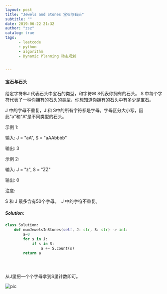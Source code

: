 ```yaml
---
layout: post
title: "Jewels and Stones 宝石与石头"
subtitle: ""
date: 2019-06-22 21:32
author: "zsz"
catalog: true
tags: 
      - leetcode
      - python
      - algorithm
      - Dynamic Planning 动态规划
      

---
```







#### 宝石与石头

给定字符串J 代表石头中宝石的类型，和字符串 S代表你拥有的石头。 S 中每个字符代表了一种你拥有的石头的类型，你想知道你拥有的石头中有多少是宝石。

J 中的字母不重复，J 和 S中的所有字符都是字母。字母区分大小写，因此"a"和"A"是不同类型的石头。

示例 1:

输入: J = "aA", S = "aAAbbbb"

输出: 3

示例 2:

输入: J = "z", S = "ZZ"

输出: 0

注意:

S 和 J 最多含有50个字母。
 J 中的字符不重复。
















##### Solution:

```python
class Solution:
    def numJewelsInStones(self, J: str, S: str) -> int:
        a=0
        for s in J:
            if s in S:
                a += S.count(s)
        return a


                
```
从J里把一个个字母拿到S里计数即可。


![pic](http://ww4.sinaimg.cn/large/006tNc79gy1g4cwvtt07qj30tk074my5.jpg)


